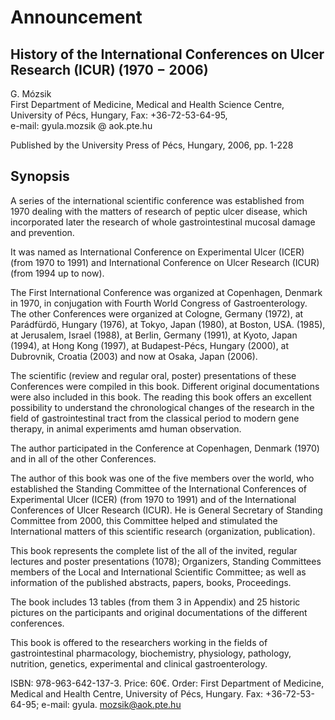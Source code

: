 # Announcement 

## History of the International Conferences on Ulcer Research (ICUR) $(1970-2006)$

G. Mózsik<br>First Department of Medicine, Medical and Health Science Centre, University of Pécs, Hungary, Fax: +36-72-53-64-95,<br>e-mail: gyula.mozsik @ aok.pte.hu

Published by the University Press of Pécs, Hungary, 2006, pp. 1-228

## Synopsis

A series of the international scientific conference was established from 1970 dealing with the matters of research of peptic ulcer disease, which incorporated later the research of whole gastrointestinal mucosal damage and prevention.

It was named as International Conference on Experimental Ulcer (ICER) (from 1970 to 1991) and International Conference on Ulcer Research (ICUR) (from 1994 up to now).

The First International Conference was organized at Copenhagen, Denmark in 1970, in conjugation with Fourth World Congress of Gastroenterology. The other Conferences were organized at Cologne, Germany (1972), at Parádfürdö, Hungary (1976), at Tokyo, Japan (1980), at Boston, USA. (1985), at Jerusalem, Israel (1988), at Berlin, Germany (1991), at Kyoto, Japan (1994), at Hong Kong (1997), at Budapest-Pécs, Hungary (2000), at Dubrovnik, Croatia (2003) and now at Osaka, Japan (2006).

The scientific (review and regular oral, poster) presentations of these Conferences were compiled in this book. Different original documentations were also included in this book. The reading this book offers an excellent possibility to understand the chronological changes of the research in the field of gastrointestinal tract from the classical period to modern gene therapy, in animal experiments amd human observation.

The author participated in the Conference at Copenhagen, Denmark (1970) and in all of the other Conferences.

The author of this book was one of the five members over the world, who established the Standing Committee of the International Conferences of Experimental Ulcer (ICER) (from 1970 to 1991) and of the International Conferences of Ulcer Research (ICUR). He is General Secretary of Standing Committee from 2000, this Committee helped and stimulated the International matters of this scientific research (organization, publication).



This book represents the complete list of the all of the invited, regular lectures and poster presentations (1078); Organizers, Standing Committees members of the Local and International Scientific Committee; as well as information of the published abstracts, papers, books, Proceedings.

The book includes 13 tables (from them 3 in Appendix) and 25 historic pictures on the participants and original documentations of the different conferences.

This book is offered to the researchers working in the fields of gastrointestinal pharmacology, biochemistry, physiology, pathology, nutrition, genetics, experimental and clinical gastroenterology.

ISBN: 978-963-642-137-3. Price: $60 €$. Order: First Department of Medicine, Medical and Health Centre, University of Pécs, Hungary. Fax: +36-72-53-64-95; e-mail: gyula. mozsik@aok.pte.hu